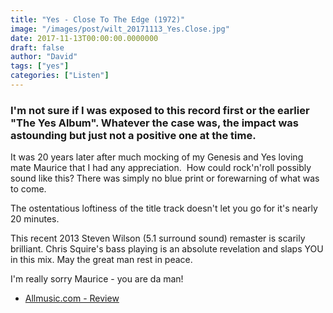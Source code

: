 ```yaml
---
title: "Yes - Close To The Edge (1972)"
image: "/images/post/wilt_20171113_Yes.Close.jpg"
date: 2017-11-13T00:00:00.0000000
draft: false
author: "David"
tags: ["yes"]
categories: ["Listen"]
---
```

### I'm not sure if I was exposed to this record first or the earlier "The Yes Album". Whatever the case was, the impact was astounding but just not a positive one at the time.

 It was 20 years later after much mocking of my Genesis and Yes loving mate Maurice that I had any appreciation.  How could rock'n'roll possibly sound like this? There was simply no blue print or forewarning of what was to come.

 The ostentatious loftiness of the title track doesn't let you go for it's nearly 20 minutes.  

 This recent 2013 Steven Wilson (5.1 surround sound) remaster is scarily brilliant. Chris Squire's bass playing is an absolute revelation and slaps YOU in this mix. May the great man rest in peace.

 I'm really sorry Maurice - you are da man!

-  [Allmusic.com - Review](https://www.allmusic.com/album/close-to-the-edge-mw0000692219)